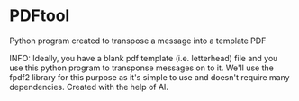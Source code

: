 # PDFtool
Python program created to transpose a message into a template PDF

INFO:
Ideally, you have a blank pdf template (i.e. letterhead) file and you use this python program to transponse messages on to it. 
We'll use the fpdf2 library for this purpose as it's simple to use and doesn't require many dependencies.
Created with the help of AI. 



